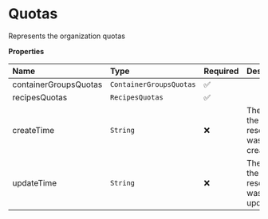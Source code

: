 # Quotas

Represents the organization quotas

**Properties**

| Name                  | Type                    | Required | Description                            |
| :-------------------- | :---------------------- | :------- | :------------------------------------- |
| containerGroupsQuotas | `ContainerGroupsQuotas` | ✅       |                                        |
| recipesQuotas         | `RecipesQuotas`         | ✅       |                                        |
| createTime            | `String`                | ❌       | The time the resource was created      |
| updateTime            | `String`                | ❌       | The time the resource was last updated |
